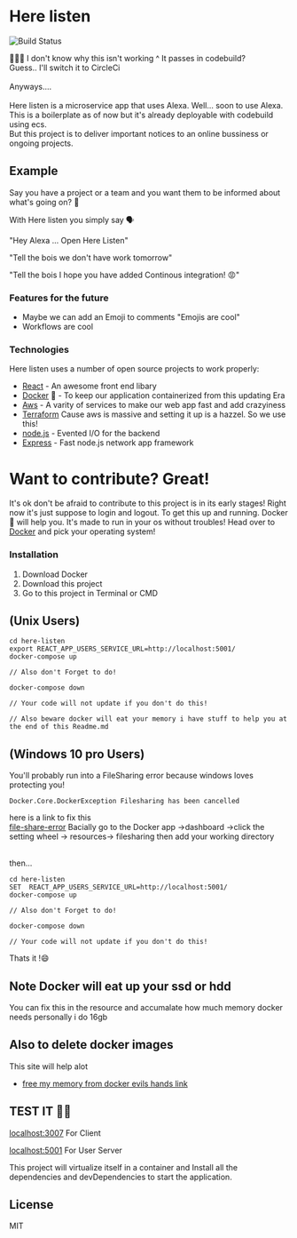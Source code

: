 # Here listen

![Build Status](https://codebuild.us-east-1.amazonaws.com/badges?uuid=eyJlbmNyeXB0ZWREYXRhIjoickR5eWxpT0U5WHFBM0pvMlgvYzRROGRWNWQ0MDl6d0xYSTRrQzdmT1VJWm12N1dxTzVxejRReUQ1SktPeXE4THZJTmJMS3F5Q1U4VjFWZkVXRG94cnR3PSIsIml2UGFyYW1ldGVyU3BlYyI6IjNCVWJPMnVuQWhmM3NkV0MiLCJtYXRlcmlhbFNldFNlcmlhbCI6MX0%3D&branch=master)

🤔🤔🤔 I don't know why this isn't working ^ It passes in codebuild?
<br/>
Guess.. I'll switch it to CircleCi
<br/>
<br/>
Anyways....
<br/>
<br/>
Here listen is a microservice app that uses Alexa. Well... soon to use Alexa. This is a boilerplate as of now but it's already deployable with codebuild using ecs.
<br/>
But this project is to deliver important notices to an online bussiness or ongoing projects.

## Example

<ins></ins>
Say you have a project or a team and you want them to be informed about what's going on? 🤔

With Here listen you simply say 🗣️

"Hey Alexa ... Open Here Listen"
<br/>

"Tell the bois we don't have work tomorrow"

"Tell the bois I hope you have added Continous integration! 😡"

### Features for the future

- Maybe we can add an Emoji to comments
  "Emojis are cool"
- Workflows are cool

### Technologies

Here listen uses a number of open source projects to work properly:

- [React] - An awesome front end libary
- [Docker] 🐳 - To keep our application containerized from this updating Era
- [Aws] - A varity of services to make our web app fast and add crazyiness
- [Terraform] Cause aws is massive and setting it up is a hazzel. So we use this!
- [node.js] - Evented I/O for the backend
- [Express] - Fast node.js network app framework

# Want to contribute? Great!

It's ok don't be afraid to contribute to this project is in its early stages! Right now it's just suppose to login and logout. To get this up and running. Docker 🐳 will help you. It's made to run in your os without troubles! Head over to [Docker](https://www.docker.com/products/docker-desktop) and pick your operating system!

### Installation

<ol>
<li>Download Docker</li>
<li>Download this project</li>
<li>Go to this project in Terminal or CMD</li>

</ol>

## (Unix Users)

```
cd here-listen
export REACT_APP_USERS_SERVICE_URL=http://localhost:5001/
docker-compose up

// Also don't Forget to do!

docker-compose down

// Your code will not update if you don't do this!

// Also beware docker will eat your memory i have stuff to help you at the end of this Readme.md
```

## (Windows 10 pro Users)

You'll probably run into a FileSharing error because windows loves protecting you!
<br/>

```
Docker.Core.DockerException Filesharing has been cancelled
```

here is a link to fix this
<br/>
[file-share-error]
Bacially go to the Docker app ->dashboard ->click the setting wheel -> resources-> filesharing
then add your working directory

<br/>
then...

```
cd here-listen
SET  REACT_APP_USERS_SERVICE_URL=http://localhost:5001/
docker-compose up

// Also don't Forget to do!

docker-compose down

// Your code will not update if you don't do this!

```

Thats it !😄

## Note Docker will eat up your ssd or hdd

You can fix this in the resource and accumalate how much memory docker needs
personally i do 16gb

## Also to delete docker images

This site will help alot

- [free my memory from docker evils hands link](https://www.digitalocean.com/community/tutorials/how-to-remove-docker-images-containers-and-volumes)

## TEST IT 🧑‍🔬

[localhost:3007](http://localhost:3007) For Client
<br/>

[localhost:5001](http://localhost:5001) For User Server

This project will virtualize itself in a container and Install all the dependencies and devDependencies to start the application.

## License

MIT

[file-share-error]: https://stackoverflow.com/questions/60754297/docker-compose-failed-to-build-filesharing-has-been-cancelled
[docker]: https://www.docker.com
[terraform]: https://www.terraform.io/
[express]: http://expressjs.com
[react]: https://reactjs.org
[aws]: https://aws.amazon.com
[node.js]: https://nodejs.org/
